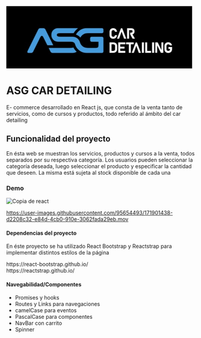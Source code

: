 
<img src="https://github.com/Missbee87/react-Molina/blob/main/proyecto-final/src/components/NavBar/assets/asg.jpg" alt="" />
<h1> ASG CAR DETAILING </h1>
<p> E- commerce desarrollado en React js, que consta de la venta tanto de servicios, como de cursos y productos, todo referido al ámbito del car detailing </p>


<h2> Funcionalidad del proyecto </h2>
<p> En ésta web se muestran los servicios, productos y cursos a la venta, todos separados por su respectiva categoría. Los usuarios pueden seleccionar la categoría deseada, luego seleccionar el producto y especificar la cantidad que deseen. La misma está sujeta al stock disponible de cada una </p>
<h3>Demo</h3>
  
  ![Copia de react](https://user-images.githubusercontent.com/95654493/171901023-bbf08584-9218-446c-b15c-1e85fd08ad96.gif)



https://user-images.githubusercontent.com/95654493/171901438-d2208c32-e84d-4cb0-910e-3062fada29eb.mov



<h4> Dependencias del proyecto </h4>
<p>En éste proyecto se ha utilizado React Bootstrap y Reactstrap para implementar distintos estilos de la página </p>
<div>https://react-bootstrap.github.io/</div>
<div>https://reactstrap.github.io/</div>

<h4>Navegabilidad/Componentes</h4>
<ul>
  <li>Promises y hooks</li>
  <li>Routes y Links para navegaciones</li>
  <li>camelCase para eventos</li>
  <li>PascalCase para componentes</li>
  <li>NavBar con carrito</li>
  <li>Spinner</li>

</ul>
